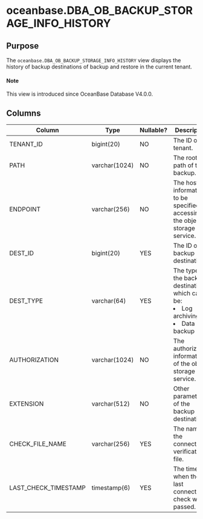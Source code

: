 # oceanbase.DBA_OB_BACKUP_STORAGE_INFO_HISTORY

## Purpose

The `oceanbase.DBA_OB_BACKUP_STORAGE_INFO_HISTORY` view displays the history of backup destinations of backup and restore in the current tenant.

<main id="notice" type='explain'>
  <h4>Note</h4>
  <p>This view is introduced since OceanBase Database V4.0.0. </p>
</main>

## Columns

| Column | Type | Nullable? | Description |
| --- | --- | --- | --- |
| TENANT_ID | bigint(20) | NO | The ID of the tenant. |
| PATH | varchar(1024) | NO | The root path of the backup. |
| ENDPOINT | varchar(256) | NO | The host information to be specified for accessing the object storage service. |
| DEST_ID | bigint(20) | YES | The ID of the backup destination. |
| DEST_TYPE | varchar(64) | YES | The type of the backup destination, which can be:<li>Log archiving<li>Data backup |
| AUTHORIZATION | varchar(1024) | NO | The authorization information of the object storage service. |
| EXTENSION | varchar(512) | NO | Other parameters of the backup destination. |
| CHECK_FILE_NAME | varchar(256) | YES | The name of the connectivity verification file. |
| LAST_CHECK_TIMESTAMP | timestamp(6) | YES | The time when the last connectivity check was passed. |
